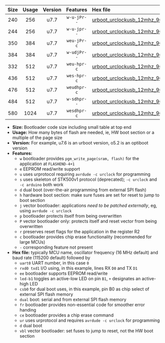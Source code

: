|Size|Usage|Version|Features|Hex file|
|:-:|:-:|:-:|:-:|:--|
|240|256|u7.7|`w-u-jPr--`|[urboot_urclockusb_12mhz_9600bps_uart0_rxd0_txd1_led+d5_ur_vbl.hex](https://raw.githubusercontent.com/stefanrueger/urboot.hex/main/boards/urclockusb/fcpu_12mhz/9600_bps/urboot_urclockusb_12mhz_9600bps_uart0_rxd0_txd1_led+d5_ur_vbl.hex)|
|244|256|u7.7|`w-u-jpr--`|[urboot_urclockusb_12mhz_9600bps_uart0_rxd0_txd1_led+d5_fr_ur_vbl.hex](https://raw.githubusercontent.com/stefanrueger/urboot.hex/main/boards/urclockusb/fcpu_12mhz/9600_bps/urboot_urclockusb_12mhz_9600bps_uart0_rxd0_txd1_led+d5_fr_ur_vbl.hex)|
|350|384|u7.7|`weu-jPr-c`|[urboot_urclockusb_12mhz_9600bps_uart0_rxd0_txd1_ee_led+d5_fr_ce_ur_vbl.hex](https://raw.githubusercontent.com/stefanrueger/urboot.hex/main/boards/urclockusb/fcpu_12mhz/9600_bps/urboot_urclockusb_12mhz_9600bps_uart0_rxd0_txd1_ee_led+d5_fr_ce_ur_vbl.hex)|
|384|384|u7.7|`w-udjPr--`|[urboot_urclockusb_12mhz_9600bps_uart0_rxd0_txd1_led+d5_csb0_dual_ur_vbl.hex](https://raw.githubusercontent.com/stefanrueger/urboot.hex/main/boards/urclockusb/fcpu_12mhz/9600_bps/urboot_urclockusb_12mhz_9600bps_uart0_rxd0_txd1_led+d5_csb0_dual_ur_vbl.hex)|
|332|512|u7.7|`weu-hpr-c`|[urboot_urclockusb_12mhz_9600bps_uart0_rxd0_txd1_ee_led+d5_fr_ce_ur.hex](https://raw.githubusercontent.com/stefanrueger/urboot.hex/main/boards/urclockusb/fcpu_12mhz/9600_bps/urboot_urclockusb_12mhz_9600bps_uart0_rxd0_txd1_ee_led+d5_fr_ce_ur.hex)|
|436|512|u7.7|`wes-hpr-c`|[urboot_urclockusb_12mhz_9600bps_uart0_rxd0_txd1_ee_led+d5_fr_ce.hex](https://raw.githubusercontent.com/stefanrueger/urboot.hex/main/boards/urclockusb/fcpu_12mhz/9600_bps/urboot_urclockusb_12mhz_9600bps_uart0_rxd0_txd1_ee_led+d5_fr_ce.hex)|
|476|512|u7.7|`weudhpr-c`|[urboot_urclockusb_12mhz_9600bps_uart0_rxd0_txd1_ee_led+d5_csb0_dual_fr_ce_ur.hex](https://raw.githubusercontent.com/stefanrueger/urboot.hex/main/boards/urclockusb/fcpu_12mhz/9600_bps/urboot_urclockusb_12mhz_9600bps_uart0_rxd0_txd1_ee_led+d5_csb0_dual_fr_ce_ur.hex)|
|484|512|u7.7|`w-sdhpr--`|[urboot_urclockusb_12mhz_9600bps_uart0_rxd0_txd1_led+d5_csb0_dual_fr.hex](https://raw.githubusercontent.com/stefanrueger/urboot.hex/main/boards/urclockusb/fcpu_12mhz/9600_bps/urboot_urclockusb_12mhz_9600bps_uart0_rxd0_txd1_led+d5_csb0_dual_fr.hex)|
|580|1024|u7.7|`wesdhpr-c`|[urboot_urclockusb_12mhz_9600bps_uart0_rxd0_txd1_ee_led+d5_csb0_dual_fr_ce.hex](https://raw.githubusercontent.com/stefanrueger/urboot.hex/main/boards/urclockusb/fcpu_12mhz/9600_bps/urboot_urclockusb_12mhz_9600bps_uart0_rxd0_txd1_ee_led+d5_csb0_dual_fr_ce.hex)|

- **Size:** Bootloader code size including small table at top end
- **Usage:** How many bytes of flash are needed, ie, HW boot section or a multiple of the page size
- **Version:** For example, u7.6 is an urboot version, o5.2 is an optiboot version
- **Features:**
  + `w` bootloader provides `pgm_write_page(sram, flash)` for the application at `FLASHEND-4+1`
  + `e` EEPROM read/write support
  + `u` uses urprotocol requiring `avrdude -c urclock` for programming
  + `s` uses skeleton of STK500v1 protocol (deprecated); `-c urclock` and `-c arduino` both work
  + `d` dual boot (over-the-air programming from external SPI flash)
  + `h` hardware boot section: make sure fuses are set for reset to jump to boot section
  + `j` vector bootloader: applications *need to be patched externally*, eg, using `avrdude -c urclock`
  + `p` bootloader protects itself from being overwritten
  + `P` vector bootloader only: protects itself and reset vector from being overwritten
  + `r` preserves reset flags for the application in the register R2
  + `c` bootloader provides chip erase functionality (recommended for large MCUs)
  + `-` corresponding feature not present
- **Hex file:** typically MCU name, oscillator frequency (16 MHz default) and baud rate (115200 default) followed by
  + `uart0` UART number, in this case `0`
  + `rxd0 txd1` I/O using, in this example, lines RX `D0` and TX `D1`
  + `ee` bootloader supports EEPROM read/write
  + `led-b1` toggles an active-low LED on pin `B1`, `+` designates an active-high LED
  + `csb0` for dual boot uses, in this example, pin B0 as chip select of external SPI flash memory
  + `dual` boot: serial and from external SPI flash memory
  + `fr` bootloader provides non-essential code for smoother error handing
  + `ce` bootloader provides a chip erase command
  + `ur` uses urprotocol and requires `avrdude -c urclock` for programming
  + `d` dual boot
  + `vbl` vector bootloader: set fuses to jump to reset, not the HW boot section
